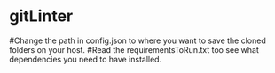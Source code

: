 # gitLinter

#Change the path in config.json to where you want to save the cloned folders on your host.
#Read the requirementsToRun.txt too see what dependencies you need to have installed.